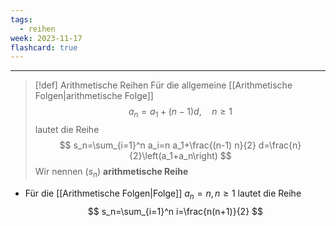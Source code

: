 ```yaml
---
tags:
  - reihen
week: 2023-11-17
flashcard: true
---
```

***

> [!def] Arithmetische Reihen
> Für die allgemeine [[Arithmetische Folgen|arithmetische Folge]]
> $$
> a_n=a_1+(n-1) d, \quad n \geq 1
> $$
> lautet die Reihe
> $$
> s_n=\sum_{i=1}^n a_i=n a_1+\frac{(n-1) n}{2} d=\frac{n}{2}\left(a_1+a_n\right)
> $$
> Wir nennen $\left(s_n\right)$ **arithmetische Reihe**

- Für die [[Arithmetische Folgen|Folge]] $a_n=n, n \geq 1$ lautet die Reihe
$$
s_n=\sum_{i=1}^n i=\frac{n(n+1)}{2}
$$
